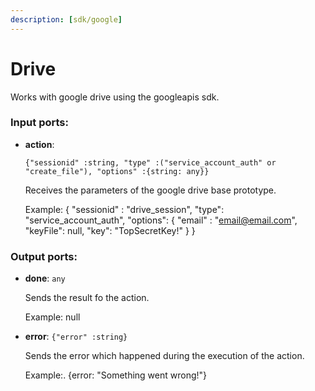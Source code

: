 ```yaml
---
description: [sdk/google]
---
```


# Drive

Works with google drive using the googleapis sdk.

### Input ports:

* __action__: 
    ```
    {"sessionid" :string, "type" :("service_account_auth" or "create_file"), "options" :{string: any}}
    ```

    Receives the parameters of the google drive base prototype.
    
    Example: 
    {
      "sessionid" : "drive_session",
      "type": "service_account_auth",
      "options": {
         "email" : "email@email.com",
        "keyFile":  null,
         "key": "TopSecretKey!" 
      }
    }

### Output ports:

* __done__: ` any `

    Sends the result fo the action.
    
    Example:
    null


* __error__: ` {"error" :string} `

    Sends the error which happened during the execution of the action.
    
    Example:.
    {error: "Something went wrong!"}

